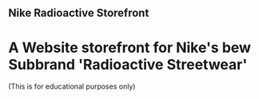 ## Nike Radioactive Storefront
# A Website storefront for Nike's bew Subbrand 'Radioactive Streetwear' 

(This is for educational purposes only)